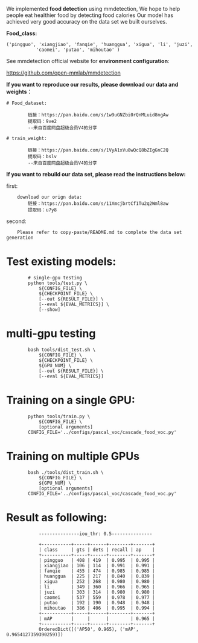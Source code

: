 We implemented **food detection** using mmdetection,
We hope to help people eat healthier food by detecting food calories
Our model has achieved very good accuracy on the data set we built ourselves.

**Food_class:** 

    ('pingguo', 'xiangjiao', 'fanqie', 'huanggua', 'xigua', 'li', 'juzi',
               'caomei', 'putao', 'mihoutao' )

See mmdetection official website for **environment configuration**: 
                
https://github.com/open-mmlab/mmdetection

**If you want to reproduce our results, please download our data and weights：**

    # Food_dataset:

            链接：https://pan.baidu.com/s/1w9uGNZbi0rQnMLuid8ngAw 
            提取码：9ve2 
            --来自百度网盘超级会员V4的分享

    # train_weight:

            链接：https://pan.baidu.com/s/1VyA1xVu8wQcQ8bZIgGnC2Q 
            提取码：bslv 
            --来自百度网盘超级会员V4的分享
**If you want to rebuild our data set, please read the instructions below:**

first:
                
        download our orign data:
            链接：https://pan.baidu.com/s/11XmcjbrtCf1Tu2q2Wml8aw 
            提取码：u7y8

second:
        
        Please refer to copy-paste/README.md to complete the data set generation

# Test existing models:
            # single-gpu testing
            python tools/test.py \
                ${CONFIG_FILE} \
                ${CHECKPOINT_FILE} \
                [--out ${RESULT_FILE}] \
                [--eval ${EVAL_METRICS}] \
                [--show]

#   multi-gpu testing

            bash tools/dist_test.sh \
                ${CONFIG_FILE} \
                ${CHECKPOINT_FILE} \
                ${GPU_NUM} \
                [--out ${RESULT_FILE}] \
                [--eval ${EVAL_METRICS}]
    

# Training on a single GPU:

            python tools/train.py \
                ${CONFIG_FILE} \
                [optional arguments]
            CONFIG_FILE='../configs/pascal_voc/cascade_food_voc.py'

# Training on multiple GPUs

            bash ./tools/dist_train.sh \
                ${CONFIG_FILE} \
                ${GPU_NUM} \
                [optional arguments]
            CONFIG_FILE='../configs/pascal_voc/cascade_food_voc.py'


# Result as following:

                ---------------iou_thr: 0.5---------------

                +-----------+-----+------+--------+-------+
                | class     | gts | dets | recall | ap    |
                +-----------+-----+------+--------+-------+
                | pingguo   | 408 | 419  | 0.995  | 0.995 |
                | xiangjiao | 106 | 114  | 0.991  | 0.991 |
                | fanqie    | 455 | 474  | 0.985  | 0.985 |
                | huanggua  | 225 | 217  | 0.840  | 0.839 |
                | xigua     | 252 | 268  | 0.980  | 0.980 |
                | li        | 349 | 360  | 0.966  | 0.965 |
                | juzi      | 303 | 314  | 0.980  | 0.980 |
                | caomei    | 537 | 559  | 0.978  | 0.977 |
                | putao     | 192 | 190  | 0.948  | 0.948 |
                | mihoutao  | 386 | 406  | 0.995  | 0.994 |
                +-----------+-----+------+--------+-------+
                | mAP       |     |      |        | 0.965 |
                +-----------+-----+------+--------+-------+
                OrderedDict([('AP50', 0.965), ('mAP', 0.9654127359390259)])